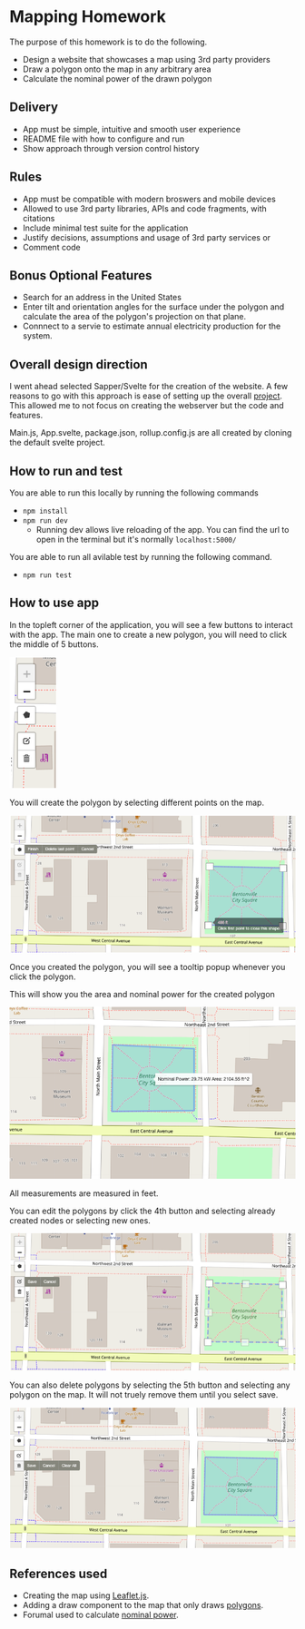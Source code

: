 # Mapping Homework

The purpose of this homework is to do the following.

- Design a website that showcases a map using 3rd party providers
- Draw a polygon onto the map in any arbitrary area
- Calculate the nominal power of the drawn polygon

## Delivery

- App must be simple, intuitive and smooth user experience
- README file with how to configure and run
- Show approach through version control history

## Rules

- App must be compatible with modern broswers and mobile devices
- Allowed to use 3rd party libraries, APIs and code fragments, with citations
- Include minimal test suite for the application
- Justify decisions, assumptions and usage of 3rd party services or
- Comment code

## Bonus Optional Features

- Search for an address in the United States
- Enter tilt and orientation angles for the surface under the polygon and calculate the area of the polygon's projection on that plane.
- Connnect to a servie to estimate annual electricity production for the system.

## Overall design direction

I went ahead selected Sapper/Svelte for the creation of the website. A few reasons to go with this approach is ease of setting up the overall [project](https://sapper.svelte.dev/docs/). This allowed me to not focus on creating the webserver but the code and features.

Main.js, App.svelte, package.json, rollup.config.js are all created by cloning the default svelte project.

## How to run and test

You are able to run this locally by running the following commands

- `npm install`
- `npm run dev`
    - Running dev allows live reloading of the app. You can find the url to open in the terminal but it's normally `localhost:5000/`

You are able to run all avilable test by running the following command.

- `npm run test`


## How to use app

In the topleft corner of the application, you will see a few buttons to interact with the app. The main one to create a new polygon, you will need to click the middle of 5 buttons.

![middle_button](./assets/Middle-buttons.png)

You will create the polygon by selecting different points on the map.

![Draw-Polygons](./assets/Draw-Polygons.png)

Once you created the polygon, you will see a tooltip popup whenever you click the polygon.

This will show you the area and nominal power for the created polygon

![Sample-calculation](./assets/Sample-Calculation.png)

All measurements are measured in feet.

You can edit the polygons by click the 4th button and selecting already created nodes or selecting new ones.

![Edit-Polygons](./assets/Edit-Polygons.png)

You can also delete polygons by selecting the 5th button and selecting any polygon on the map. It will not truely remove them until you select save.

![Delete-Polygons](./assets/Delete-Polygons.png)

## References used

- Creating the map using [Leaflet.js](https://leafletjs.com/reference-1.7.1.html#map-factory).
- Adding a draw component to the map that only draws [polygons](https://leaflet.github.io/Leaflet.draw/docs/leaflet-draw-latest.html).
- Forumal used to calculate [nominal power](https://myelectrical.com/notes/entryid/225/photovoltaic-pv-electrical-calculations).